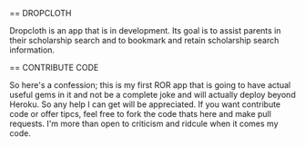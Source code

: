 == DROPCLOTH

Dropcloth is an app that is in development. Its goal is to assist parents in their scholarship search and to bookmark and retain scholarship search information. 

== CONTRIBUTE CODE

So here's a confession; this is my first ROR app that is going to have actual useful gems in it and not be a complete joke and will actually deploy beyond Heroku. So any help I can get will be appreciated. If you want contribute code or offer tipcs, feel free to fork the code thats here and make pull requests. I'm more than open to criticism and ridcule when it comes my code. 



